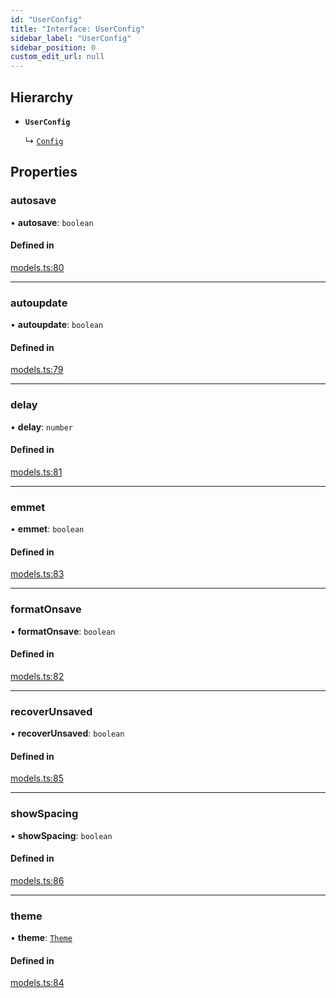 ```yaml
---
id: "UserConfig"
title: "Interface: UserConfig"
sidebar_label: "UserConfig"
sidebar_position: 0
custom_edit_url: null
---
```


## Hierarchy

- **`UserConfig`**

  ↳ [`Config`](Config.md)

## Properties

### autosave

• **autosave**: `boolean`

#### Defined in

[models.ts:80](https://github.com/live-codes/livecodes/blob/3e2b51e/src/lib/models.ts#L80)

___

### autoupdate

• **autoupdate**: `boolean`

#### Defined in

[models.ts:79](https://github.com/live-codes/livecodes/blob/3e2b51e/src/lib/models.ts#L79)

___

### delay

• **delay**: `number`

#### Defined in

[models.ts:81](https://github.com/live-codes/livecodes/blob/3e2b51e/src/lib/models.ts#L81)

___

### emmet

• **emmet**: `boolean`

#### Defined in

[models.ts:83](https://github.com/live-codes/livecodes/blob/3e2b51e/src/lib/models.ts#L83)

___

### formatOnsave

• **formatOnsave**: `boolean`

#### Defined in

[models.ts:82](https://github.com/live-codes/livecodes/blob/3e2b51e/src/lib/models.ts#L82)

___

### recoverUnsaved

• **recoverUnsaved**: `boolean`

#### Defined in

[models.ts:85](https://github.com/live-codes/livecodes/blob/3e2b51e/src/lib/models.ts#L85)

___

### showSpacing

• **showSpacing**: `boolean`

#### Defined in

[models.ts:86](https://github.com/live-codes/livecodes/blob/3e2b51e/src/lib/models.ts#L86)

___

### theme

• **theme**: [`Theme`](../modules.md#theme)

#### Defined in

[models.ts:84](https://github.com/live-codes/livecodes/blob/3e2b51e/src/lib/models.ts#L84)
